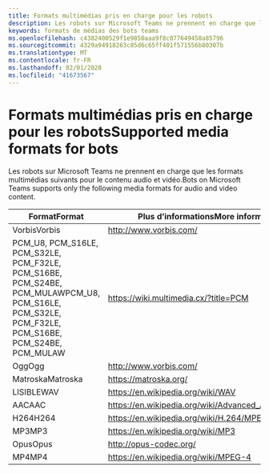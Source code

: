 ```yaml
---
title: Formats multimédias pris en charge pour les robots
description: Les robots sur Microsoft Teams ne prennent en charge que les formats multimédias suivants pour le contenu audio et vidéo.
keywords: formats de médias des bots teams
ms.openlocfilehash: c4382400529f1e9850aaa9f8c077649458a85796
ms.sourcegitcommit: 4329a94918263c85d6c65ff401f571556b80307b
ms.translationtype: MT
ms.contentlocale: fr-FR
ms.lasthandoff: 02/01/2020
ms.locfileid: "41673567"
---
```

# <a name="supported-media-formats-for-bots"></a><span data-ttu-id="67572-104">Formats multimédias pris en charge pour les robots</span><span class="sxs-lookup"><span data-stu-id="67572-104">Supported media formats for bots</span></span>

<span data-ttu-id="67572-105">Les robots sur Microsoft Teams ne prennent en charge que les formats multimédias suivants pour le contenu audio et vidéo.</span><span class="sxs-lookup"><span data-stu-id="67572-105">Bots on Microsoft Teams supports only the following media formats for audio and video content.</span></span>

| <span data-ttu-id="67572-106">Format</span><span class="sxs-lookup"><span data-stu-id="67572-106">Format</span></span> | <span data-ttu-id="67572-107">Plus d’informations</span><span class="sxs-lookup"><span data-stu-id="67572-107">More information</span></span> |
| --- | --- |
| <span data-ttu-id="67572-108">Vorbis</span><span class="sxs-lookup"><span data-stu-id="67572-108">Vorbis</span></span> | http://www.vorbis.com/ |
| <span data-ttu-id="67572-109">PCM_U8, PCM_S16LE, PCM_S32LE, PCM_F32LE, PCM_S16BE, PCM_S24BE, PCM_MULAW</span><span class="sxs-lookup"><span data-stu-id="67572-109">PCM_U8, PCM_S16LE, PCM_S32LE, PCM_F32LE, PCM_S16BE, PCM_S24BE, PCM_MULAW</span></span> | https://wiki.multimedia.cx/?title=PCM |
| <span data-ttu-id="67572-110">Ogg</span><span class="sxs-lookup"><span data-stu-id="67572-110">Ogg</span></span> | http://www.vorbis.com/ |
| <span data-ttu-id="67572-111">Matroska</span><span class="sxs-lookup"><span data-stu-id="67572-111">Matroska</span></span> | https://matroska.org/ |
| <span data-ttu-id="67572-112">LISIBLE</span><span class="sxs-lookup"><span data-stu-id="67572-112">WAV</span></span> | https://en.wikipedia.org/wiki/WAV |
| <span data-ttu-id="67572-113">AAC</span><span class="sxs-lookup"><span data-stu-id="67572-113">AAC</span></span> | https://en.wikipedia.org/wiki/Advanced_Audio_Coding |
| <span data-ttu-id="67572-114">H264</span><span class="sxs-lookup"><span data-stu-id="67572-114">H264</span></span> | https://en.wikipedia.org/wiki/H.264/MPEG-4_AVC |
| <span data-ttu-id="67572-115">MP3</span><span class="sxs-lookup"><span data-stu-id="67572-115">MP3</span></span> | https://en.wikipedia.org/wiki/MP3 |
| <span data-ttu-id="67572-116">Opus</span><span class="sxs-lookup"><span data-stu-id="67572-116">Opus</span></span> | http://opus-codec.org/ |
| <span data-ttu-id="67572-117">MP4</span><span class="sxs-lookup"><span data-stu-id="67572-117">MP4</span></span> | https://en.wikipedia.org/wiki/MPEG-4 |
